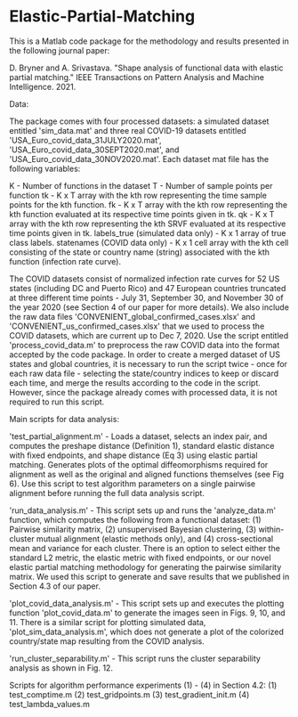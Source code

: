 # Elastic-Partial-Matching
This is a Matlab code package for the methodology and results presented in the following journal paper: 

D. Bryner and A. Srivastava. "Shape analysis of functional data with elastic partial matching." IEEE Transactions on Pattern Analysis and Machine Intelligence. 2021.

Data: 

The package comes with four processed datasets: a simulated dataset entitled 'sim_data.mat' and three real COVID-19 datasets entitled 'USA_Euro_covid_data_31JULY2020.mat', 'USA_Euro_covid_data_30SEPT2020.mat', and 'USA_Euro_covid_data_30NOV2020.mat'. Each dataset mat file has the following variables:

K - Number of functions in the dataset
T - Number of sample points per function
tk - K x T array with the kth row representing the time sample points for the kth function.
fk - K x T array with the kth row representing the kth function evaluated at its respective time points given in tk.
qk - K x T array with the kth row representing the kth SRVF evaluated at its respective time points given in tk. 
labels_true (simulated data only) - K x 1 array of true class labels. 
statenames (COVID data only) - K x 1 cell array with the kth cell consisting of the state or country name (string) associated with the kth function (infection rate curve). 

The COVID datasets consist of normalized infection rate curves for 52 US states (including DC and Puerto Rico) and 47 European countries truncated at three different time points - July 31, September 30, and November 30 of the year 2020 (see Section 4 of our paper for more details). We also include the raw data files 'CONVENIENT_global_confirmed_cases.xlsx' and 'CONVENIENT_us_confirmed_cases.xlsx' that we used to process the COVID datasets, which are current up to Dec 7, 2020. Use the script entitled 'process_covid_data.m' to preprocess the raw COVID data into the format accepted by the code package. In order to create a merged dataset of US states and global countries, it is necessary to run the script twice - once for each raw data file - selecting the state/country indices to keep or discard each time, and merge the results according to the code in the script. However, since the package already comes with processed data, it is not required to run this script. 

Main scripts for data analysis:

'test_partial_alignment.m' - Loads a dataset, selects an index pair, and computes the preshape distance (Definition 1), standard elastic distance with fixed endpoints, and shape distance (Eq 3) using elastic partial matching. Generates plots of the optimal diffeomorphisms required for alignment as well as the original and aligned functions themselves (see Fig 6). Use this script to test algorithm parameters on a single pairwise alignment before running the full data analysis script. 

'run_data_analysis.m' - This script sets up and runs the 'analyze_data.m' function, which computes the following from a functional dataset: (1) Pairwise similarity matrix, (2) unsupervised Bayesian clustering, (3) within-cluster mutual alignment (elastic methods only), and (4) cross-sectional mean and variance for each cluster. There is an option to select either the standard L2 metric, the elastic metric with fixed endpoints, or our novel elastic partial matching methodology for generating the pairwise similarity matrix. We used this script to generate and save results that we published in Section 4.3 of our paper. 

'plot_covid_data_analysis.m' - This script sets up and executes the plotting function 'plot_covid_data.m' to generate the images seen in Figs. 9, 10, and 11. There is a similar script for plotting simulated data, 'plot_sim_data_analysis.m', which does not generate a plot of the colorized country/state map resulting from the COVID analysis.   

'run_cluster_separability.m' - This script runs the cluster separability analysis as shown in Fig. 12. 

Scripts for algorithm performance experiments (1) - (4) in Section 4.2: 
(1) test_comptime.m
(2) test_gridpoints.m
(3) test_gradient_init.m
(4) test_lambda_values.m



